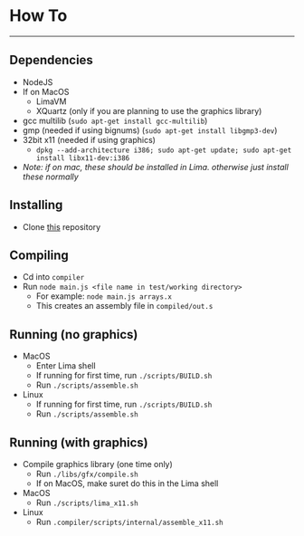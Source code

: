 # How To

---

## Dependencies
* NodeJS
* If on MacOS
    * LimaVM
    * XQuartz (only if you are planning to use the graphics library)
* gcc multilib (`sudo apt-get install gcc-multilib`)
* gmp (needed if using bignums) (`sudo apt-get install libgmp3-dev`)
* 32bit x11 (needed if using graphics)
    * `dpkg --add-architecture i386; sudo apt-get update; sudo apt-get install libx11-dev:i386`
* *Note: if on mac, these should be installed in Lima. otherwise just install these normally*

## Installing
* Clone [this](https://github.com/FISHARMNIC/HAMprimeC2/tree/main) repository

## Compiling
* Cd into `compiler`
* Run `node main.js <file name in test/working directory>`
    * For example: `node main.js arrays.x`
    * This creates an assembly file in `compiled/out.s`

## Running (no graphics)
* MacOS
    * Enter Lima shell
    * If running for first time, run `./scripts/BUILD.sh`
    * Run `./scripts/assemble.sh`
* Linux
    * If running for first time, run `./scripts/BUILD.sh`
    * Run `./scripts/assemble.sh`

## Running (with graphics)

* Compile graphics library (one time only)
    * Run `./libs/gfx/compile.sh`
    * If on MacOS, make suret do this in the Lima shell
* MacOS
    * Run `./scripts/lima_x11.sh`
* Linux
    * Run `.compiler/scripts/internal/assemble_x11.sh`